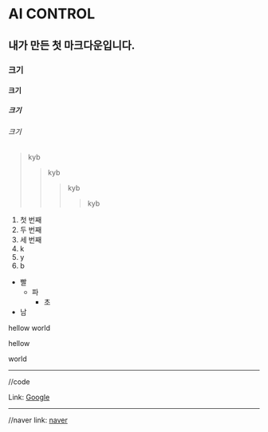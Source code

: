 # AI CONTROL

## 내가 만든 첫 마크다운입니다.
### 크기
#### 크기
##### 크기
###### 크기

>  kyb
>>  kyb
>>>  kyb
>>>> kyb

1. 첫 번째
2. 두 번째
3. 세 번째
1. k
3. y 
2. b

* 빨
    + 파
        - 초
* 남        

hellow
world

hellow

world

***

//code 

Link: [Google][googlelink]

[googlelink]: https://google.com "Go google"

***
//naver
link: [naver][naverlink]

[naverlink]: https://naver.com "Go naver"

